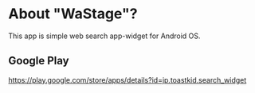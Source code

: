 # About "WaStage"?
This app is simple web search app-widget for Android OS.

## Google Play
https://play.google.com/store/apps/details?id=jp.toastkid.search_widget

